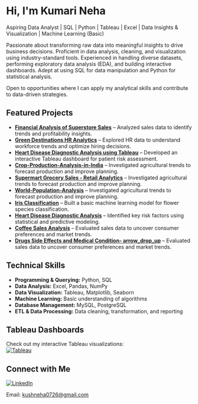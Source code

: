 # Hi, I'm Kumari Neha
Aspiring Data Analyst | SQL | Python | Tableau | Excel | Data Insights & Visualization | Machine Learning (Basic)  

Passionate about transforming raw data into meaningful insights to drive business decisions. Proficient in data analysis, cleaning, and visualization using industry-standard tools. Experienced in handling diverse datasets, performing exploratory data analysis (EDA), and building interactive dashboards. Adept at using SQL for data manipulation and Python for statistical analysis.

Open to opportunities where I can apply my analytical skills and contribute to data-driven strategies.

## Featured Projects
- **[Financial Analysis of Superstore Sales](https://github.com/KumariNeha26/Financial-Analysis-of-Superstore-Sales)** – Analyzed sales data to identify trends and profitability insights.  
- **[Green Destinations HR Analytics](https://github.com/KumariNeha26/Green-Destinations-HR-Analytics)** – Explored HR data to understand workforce trends and optimize hiring decisions.  
- **[Heart Disease Diagnostic Analysis using Tableau](https://github.com/KumariNeha26/Heart-Disease-Diagnostic-Analysis-using-Tableau/tree/main)** – Developed an interactive Tableau dashboard for patient risk assessment.
- **[Crop-Production-Analysis-in-India](https://github.com/KumariNeha26/Crop-Production-Analysis-in-India)** – Investigated agricultural trends to forecast production and improve planning.  
- **[Supermart Grocery Sales - Retail Analytics](https://github.com/KumariNeha26/Supermart-Grocery-Sales---Retail-Analytics-Dataset)** – Investigated agricultural trends to forecast production and improve planning.
- **[World-Population-Analysis](https://github.com/KumariNeha26/World-Population-Analysis)** – Investigated agricultural trends to forecast production and improve planning.  
- **[Iris Classification](https://github.com/KumariNeha26/Iris-Classification)** – Built a basic machine learning model for flower species classification.
- **[Heart Disease Diagnostic Analysis](https://github.com/KumariNeha26/Heart-Disease-Diagnostic-Analysis)** – Identified key risk factors using statistical and predictive modeling.  
- **[Coffee Sales Analysis](https://github.com/KumariNeha26/Coffee-Sales-Analysis)** – Evaluated sales data to uncover consumer preferences and market trends.
- **[Drugs Side Effects and Medical Condition- arrow_drop_up](https://github.com/KumariNeha26/Drugs-Side-Effects-and-Medical-Condition-arrow_drop_up/tree/main)** – Evaluated sales data to uncover consumer preferences and market trends.

## Technical Skills  
- **Programming & Querying:** Python, SQL  
- **Data Analysis:** Excel, Pandas, NumPy  
- **Data Visualization:** Tableau, Matplotlib, Seaborn  
- **Machine Learning:** Basic understanding of algorithms  
- **Database Management:** MySQL, PostgreSQL  
- **ETL & Data Processing:** Data cleaning, transformation, and reporting
  
## Tableau Dashboards
Check out my interactive Tableau visualizations:  
[![Tableau](https://img.shields.io/badge/-Tableau-blue)](https://public.tableau.com/app/profile/neha.kushwaha/vizzes)

## Connect with Me
[![LinkedIn](https://img.shields.io/badge/-LinkedIn-blue)](https://www.linkedin.com/in/kumari-neha-760367309)

Email: kushneha0726@gmail.com


